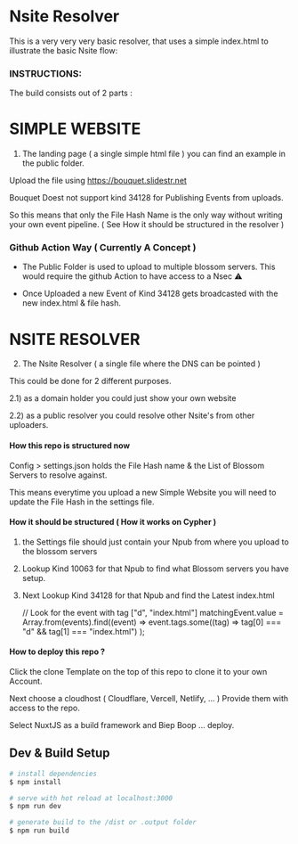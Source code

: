 # Nsite Resolver

This is a very very very basic resolver, that uses a simple index.html to illustrate the basic Nsite flow: 

### INSTRUCTIONS:

The build consists out of 2 parts :

# SIMPLE WEBSITE

1) The landing page ( a single simple html file ) you can find an example in the public folder.

Upload the file using https://bouquet.slidestr.net

Bouquet Doest not support kind 34128 for Publishing Events from uploads.

So this means that only the File Hash Name is the only way without writing your own event pipeline.
( See How it should be structured in the resolver )


### Github Action Way ( Currently A Concept )

- The Public Folder is used to upload to multiple blossom servers.
This would require the github Action to have access to a Nsec ⚠️

- Once Uploaded a new Event of Kind 34128 gets broadcasted with the new index.html & file hash. 



# NSITE RESOLVER

2) The Nsite Resolver ( a single file where the DNS can be pointed ) 

This could be done for 2 different purposes. 

2.1) as a domain holder you could just show your own website

2.2) as a public resolver you could resolve other Nsite's from other uploaders.

#### How this repo is structured now 

Config > settings.json holds the File Hash name & the List of Blossom Servers to resolve against.

This means everytime you upload a new Simple Website you will need to update the File Hash in the settings file.



#### How it should be structured ( How it works on Cypher )

1) the Settings file should just contain your Npub from where you upload to the blossom servers

2) Lookup Kind 10063 for that Npub to find what Blossom servers you have setup.

3) Next Lookup Kind 34128 for that Npub and find the Latest index.html 

      // Look for the event with tag ["d", "index.html"]
      matchingEvent.value = Array.from(events).find((event) =>
        event.tags.some((tag) => tag[0] === "d" && tag[1] === "index.html")
      );


#### How to deploy this repo ? 

Click the clone Template on the top of this repo to clone it to your own Account.

Next choose a cloudhost ( Cloudflare, Vercell, Netlify, ... ) Provide them with access to the repo.

Select NuxtJS as a build framework and Biep Boop ... deploy.








## Dev & Build Setup

```bash
# install dependencies
$ npm install

# serve with hot reload at localhost:3000
$ npm run dev

# generate build to the /dist or .output folder
$ npm run build


```


